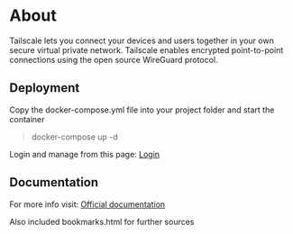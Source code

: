# About

Tailscale lets you connect your devices and users together in your own secure virtual private network. Tailscale enables encrypted point-to-point connections using the open source WireGuard protocol.

## Deployment

Copy the docker-compose.yml file into your project folder and start the container

> docker-compose up -d

Login and manage from this page: [Login](https://login.tailscale.com/)

## Documentation

For more info visit: [Official documentation](https://tailscale.com/kb/start)

Also included bookmarks.html for further sources